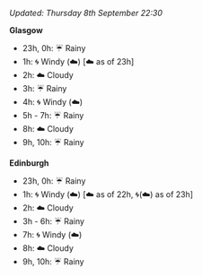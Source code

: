 *Updated: Thursday 8th September 22:30*

**Glasgow**

* 23h, 0h: :umbrella: Rainy
* 1h: :cyclone: Windy (:cloud:) [:cloud: as of 23h]
* 2h: :cloud: Cloudy
* 3h: :umbrella: Rainy
* 4h: :cyclone: Windy (:cloud:)
* 5h - 7h: :umbrella: Rainy
* 8h: :cloud: Cloudy
* 9h, 10h: :umbrella: Rainy

**Edinburgh**

* 23h, 0h: :umbrella: Rainy
* 1h: :cyclone: Windy (:cloud:) [:cloud: as of 22h, :cyclone:(:cloud:) as of 23h]
* 2h: :cloud: Cloudy
* 3h - 6h: :umbrella: Rainy
* 7h: :cyclone: Windy (:cloud:)
* 8h: :cloud: Cloudy
* 9h, 10h: :umbrella: Rainy

